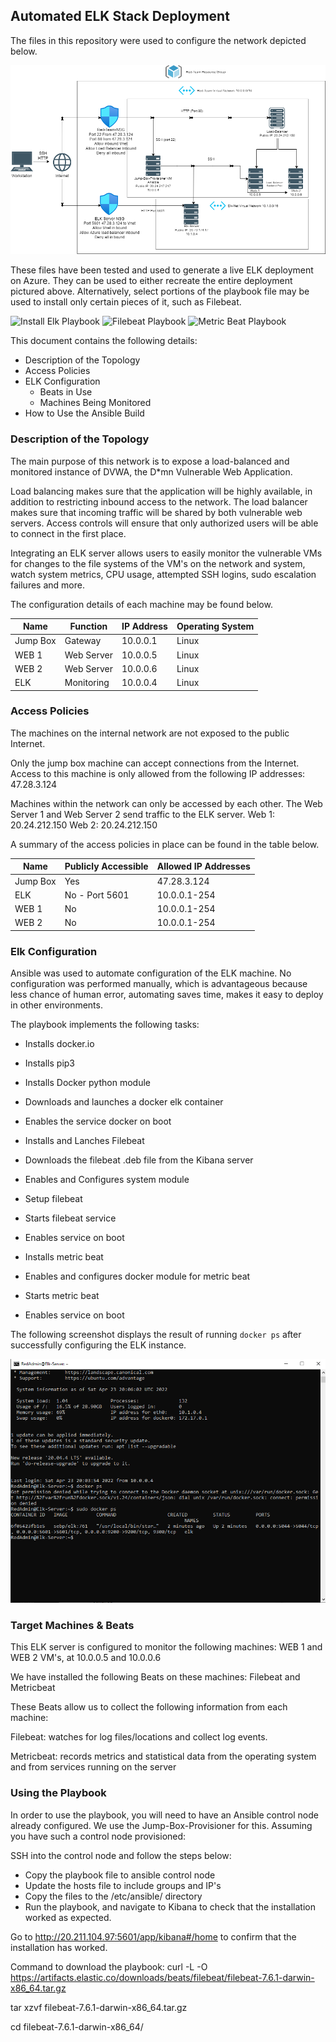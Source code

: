 ## Automated ELK Stack Deployment

The files in this repository were used to configure the network depicted below.

![Network Diagram](images/ELK-Diagram.drawio.png)


These files have been tested and used to generate a live ELK deployment on Azure. They can be used to either recreate the entire deployment pictured above. Alternatively, select portions of the playbook file may be used to install only certain pieces of it, such as Filebeat.

  ![Install Elk Playbook](playbooks/install-elk.yml)
  ![Filebeat Playbook](playbooks/filebeat-playbook.yml)
  ![Metric Beat Playbook](playbooks/metricbeat-playbook.yml)

This document contains the following details:
- Description of the Topology
- Access Policies
- ELK Configuration
  - Beats in Use
  - Machines Being Monitored
- How to Use the Ansible Build


### Description of the Topology

The main purpose of this network is to expose a load-balanced and monitored instance of DVWA, the D*mn Vulnerable Web Application.

Load balancing makes sure that the application will be highly available, in addition to restricting inbound access to the network.
The load balancer makes sure that incoming traffic will be shared by both vulnerable web servers. Access controls will ensure that only authorized users will be able to connect in the first place.

Integrating an ELK server allows users to easily monitor the vulnerable VMs for changes to the file systems of the VM's on the network and system, watch system metrics, CPU usage, attempted SSH logins, sudo escalation failures and more.

The configuration details of each machine may be found below.

| Name     | Function | IP Address | Operating System |
|----------|----------|------------|------------------|
| Jump Box | Gateway  | 10.0.0.1   | Linux            |
| WEB 1    |Web Server| 10.0.0.5   | Linux            |
| WEB 2    |Web Server| 10.0.0.6   | Linux            |
| ELK      |Monitoring| 10.0.0.4   | Linux            |

### Access Policies

The machines on the internal network are not exposed to the public Internet. 

Only the jump box machine can accept connections from the Internet. Access to this machine is only allowed from the following IP addresses: 47.28.3.124

Machines within the network can only be accessed by each other.
The Web Server 1 and Web Server 2 send traffic to the ELK server. 
Web 1: 20.24.212.150
Web 2: 20.24.212.150

A summary of the access policies in place can be found in the table below.

| Name     | Publicly Accessible | Allowed IP Addresses |
|----------|---------------------|----------------------|
| Jump Box | Yes                 |    47.28.3.124       |
| ELK      | No - Port 5601      |    10.0.0.1-254      |
| WEB 1    | No                  |    10.0.0.1-254      |
| WEB 2    | No                  |    10.0.0.1-254      |

### Elk Configuration

Ansible was used to automate configuration of the ELK machine. No configuration was performed manually, which is advantageous because less chance of human error, automating saves time, makes it easy to deploy in other environments. 

The playbook implements the following tasks:
- Installs docker.io
- Installs pip3
- Installs Docker python module
- Downloads and launches a docker elk container
- Enables the service docker on boot

- Installs and Lanches Filebeat 
- Downloads the filebeat .deb file from the Kibana server
- Enables and Configures system module
- Setup filebeat
- Starts filebeat service
- Enables service on boot

- Installs metric beat
- Enables and configures docker module for metric beat
- Starts metric beat
- Enables service on boot


The following screenshot displays the result of running `docker ps` after successfully configuring the ELK instance.

![docker ps output](images/docker-ps.PNG)

### Target Machines & Beats
This ELK server is configured to monitor the following machines:
WEB 1 and WEB 2 VM's, at 10.0.0.5 and 10.0.0.6

We have installed the following Beats on these machines: Filebeat and Metricbeat


These Beats allow us to collect the following information from each machine:

Filebeat: watches for log files/locations and collect log events. 

Metricbeat: records metrics and statistical data from the operating system and from services running on the server 

### Using the Playbook
In order to use the playbook, you will need to have an Ansible control node already configured. We use the Jump-Box-Provisioner for this. Assuming you have such a control node provisioned: 

SSH into the control node and follow the steps below:
- Copy the playbook file to ansible control node
- Update the hosts file to include groups and IP's
- Copy the files to the /etc/ansible/ directory
- Run the playbook, and navigate to Kibana to check that the installation worked as expected.

Go to http://20.211.104.97:5601/app/kibana#/home to confirm that the installation has worked. 

Command to download the playbook:
curl -L -O https://artifacts.elastic.co/downloads/beats/filebeat/filebeat-7.6.1-darwin-x86_64.tar.gz

tar xzvf filebeat-7.6.1-darwin-x86_64.tar.gz

cd filebeat-7.6.1-darwin-x86_64/